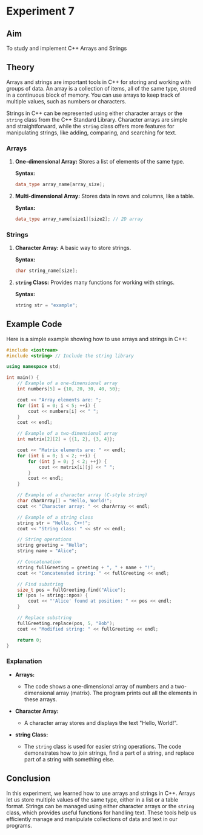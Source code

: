 
# Experiment 7 

## Aim
To study and implement C++ Arrays and Strings

## Theory

Arrays and strings are important tools in C++ for storing and working with groups of data. An array is a collection of items, all of the same type, stored in a continuous block of memory. You can use arrays to keep track of multiple values, such as numbers or characters.

Strings in C++ can be represented using either character arrays or the `string` class from the C++ Standard Library. Character arrays are simple and straightforward, while the `string` class offers more features for manipulating strings, like adding, comparing, and searching for text.

### Arrays

1. **One-dimensional Array:** Stores a list of elements of the same type.

   **Syntax:**

   ```cpp
   data_type array_name[array_size];
   ```

2. **Multi-dimensional Array:** Stores data in rows and columns, like a table.

   **Syntax:**

   ```cpp
   data_type array_name[size1][size2]; // 2D array
   ```

### Strings

1. **Character Array:** A basic way to store strings.

   **Syntax:**

   ```cpp
   char string_name[size];
   ```

2. **`string` Class:** Provides many functions for working with strings.

   **Syntax:**

   ```cpp
   string str = "example";
   ```

## Example Code

Here is a simple example showing how to use arrays and strings in C++:

```cpp
#include <iostream>
#include <string> // Include the string library

using namespace std;

int main() {
    // Example of a one-dimensional array
    int numbers[5] = {10, 20, 30, 40, 50};

    cout << "Array elements are: ";
    for (int i = 0; i < 5; ++i) {
        cout << numbers[i] << " ";
    }
    cout << endl;

    // Example of a two-dimensional array
    int matrix[2][2] = {{1, 2}, {3, 4}};

    cout << "Matrix elements are: " << endl;
    for (int i = 0; i < 2; ++i) {
        for (int j = 0; j < 2; ++j) {
            cout << matrix[i][j] << " ";
        }
        cout << endl;
    }

    // Example of a character array (C-style string)
    char charArray[] = "Hello, World!";
    cout << "Character array: " << charArray << endl;

    // Example of a string class
    string str = "Hello, C++!";
    cout << "String class: " << str << endl;

    // String operations
    string greeting = "Hello";
    string name = "Alice";

    // Concatenation
    string fullGreeting = greeting + ", " + name + "!";
    cout << "Concatenated string: " << fullGreeting << endl;

    // Find substring
    size_t pos = fullGreeting.find("Alice");
    if (pos != string::npos) {
        cout << "'Alice' found at position: " << pos << endl;
    }

    // Replace substring
    fullGreeting.replace(pos, 5, "Bob");
    cout << "Modified string: " << fullGreeting << endl;

    return 0;
}
```

### Explanation

- **Arrays:**
  - The code shows a one-dimensional array of numbers and a two-dimensional array (matrix). The program prints out all the elements in these arrays.

- **Character Array:**
  - A character array stores and displays the text "Hello, World!".

- **string Class:**
  - The `string` class is used for easier string operations. The code demonstrates how to join strings, find a part of a string, and replace part of a string with something else.

## Conclusion

In this experiment, we learned how to use arrays and strings in C++. Arrays let us store multiple values of the same type, either in a list or a table format. Strings can be managed using either character arrays or the `string` class, which provides useful functions for handling text. These tools help us efficiently manage and manipulate collections of data and text in our programs.
